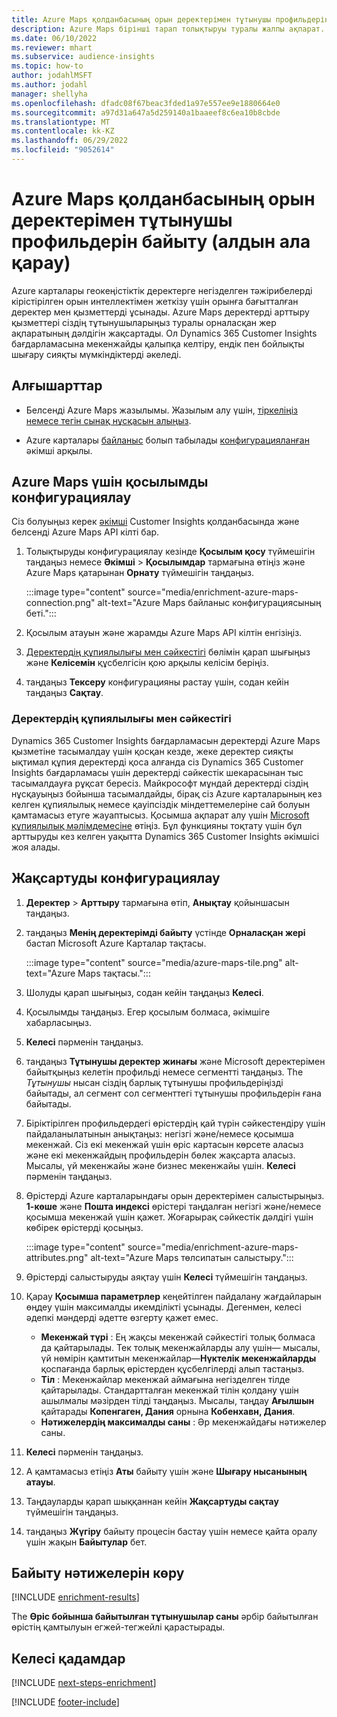 ```yaml
---
title: Azure Maps қолданбасының орын деректерімен тұтынушы профильдерін байыту (алдын ала қарау)
description: Azure Maps бірінші тарап толықтыруы туралы жалпы ақпарат.
ms.date: 06/10/2022
ms.reviewer: mhart
ms.subservice: audience-insights
ms.topic: how-to
author: jodahlMSFT
ms.author: jodahl
manager: shellyha
ms.openlocfilehash: dfadc08f67beac3fded1a97e557ee9e1880664e0
ms.sourcegitcommit: a97d31a647a5d259140a1baaeef8c6ea10b8cbde
ms.translationtype: MT
ms.contentlocale: kk-KZ
ms.lasthandoff: 06/29/2022
ms.locfileid: "9052614"
---
```

# <a name="enrich-customer-profiles-with-location-data-from-azure-maps-preview"></a>Azure Maps қолданбасының орын деректерімен тұтынушы профильдерін байыту (алдын ала қарау)

Azure карталары геокеңістіктік деректерге негізделген тәжірибелерді кірістірілген орын интеллектімен жеткізу үшін орынға бағытталған деректер мен қызметтерді ұсынады. Azure Maps деректерді арттыру қызметтері сіздің тұтынушыларыңыз туралы орналасқан жер ақпаратының дәлдігін жақсартады. Ол Dynamics 365 Customer Insights бағдарламасына мекенжайды қалыпқа келтіру, ендік пен бойлықты шығару сияқты мүмкіндіктерді әкеледі.

## <a name="prerequisites"></a>Алғышарттар

- Белсенді Azure Maps жазылымы. Жазылым алу үшін, [тіркеліңіз немесе тегін сынақ нұсқасын алыңыз](https://azure.microsoft.com/services/azure-maps/).

- Azure карталары [байланыс](connections.md) болып табылады [конфигурацияланған](#configure-the-connection-for-azure-maps) әкімші арқылы.

## <a name="configure-the-connection-for-azure-maps"></a>Azure Maps үшін қосылымды конфигурациялау

Сіз болуыңыз керек [әкімші](permissions.md#admin) Customer Insights қолданбасында және белсенді Azure Maps API кілті бар.

1. Толықтыруды конфигурациялау кезінде **Қосылым қосу** түймешігін таңдаңыз немесе **Әкімші** > **Қосылымдар** тармағына өтіңіз және Azure Maps қатарынан **Орнату** түймешігін таңдаңыз.

   :::image type="content" source="media/enrichment-azure-maps-connection.png" alt-text="Azure Maps байланыс конфигурациясының беті.":::

1. Қосылым атауын және жарамды Azure Maps API кілтін енгізіңіз.

1. [Деректердің құпиялылығы мен сәйкестігі](#data-privacy-and-compliance) бөлімін қарап шығыңыз және **Келісемін** құсбелгісін қою арқылы келісім беріңіз.

1. таңдаңыз **Тексеру** конфигурацияны растау үшін, содан кейін таңдаңыз **Сақтау**.

### <a name="data-privacy-and-compliance"></a>Деректердің құпиялылығы мен сәйкестігі

Dynamics 365 Customer Insights бағдарламасын деректерді Azure Maps қызметіне тасымалдау үшін қосқан кезде, жеке деректер сияқты ықтимал құпия деректерді қоса алғанда сіз Dynamics 365 Customer Insights бағдарламасы үшін деректерді сәйкестік шекарасынан тыс тасымалдауға рұқсат бересіз. Майкрософт мұндай деректерді сіздің нұсқауыңыз бойынша тасымалдайды, бірақ сіз Azure карталарының кез келген құпиялылық немесе қауіпсіздік міндеттемелеріне сай болуын қамтамасыз етуге жауаптысыз. Қосымша ақпарат алу үшін [Microsoft құпиялылық мәлімдемесіне](https://go.microsoft.com/fwlink/?linkid=396732) өтіңіз.
Бұл функцияны тоқтату үшін бұл арттыруды кез келген уақытта Dynamics 365 Customer Insights әкімшісі жоя алады.

## <a name="configure-the-enrichment"></a>Жақсартуды конфигурациялау

1. **Деректер** > **Арттыру** тармағына өтіп, **Анықтау** қойыншасын таңдаңыз.

1. таңдаңыз **Менің деректерімді байыту** үстінде **Орналасқан жері** бастап Microsoft Azure Карталар тақтасы.

   :::image type="content" source="media/azure-maps-tile.png" alt-text="Azure Maps тақтасы.":::

1. Шолуды қарап шығыңыз, содан кейін таңдаңыз **Келесі**.

1. Қосылымды таңдаңыз. Егер қосылым болмаса, әкімшіге хабарласыңыз.

1. **Келесі** пәрменін таңдаңыз.

1. таңдаңыз **Тұтынушы деректер жинағы** және Microsoft деректерімен байытқыңыз келетін профильді немесе сегментті таңдаңыз. The *Тұтынушы* нысан сіздің барлық тұтынушы профильдеріңізді байытады, ал сегмент сол сегменттегі тұтынушы профильдерін ғана байытады.

1. Біріктірілген профильдердегі өрістердің қай түрін сәйкестендіру үшін пайдаланылатынын анықтаңыз: негізгі және/немесе қосымша мекенжай. Сіз екі мекенжай үшін өріс картасын көрсете аласыз және екі мекенжайдың профильдерін бөлек жақсарта аласыз. Мысалы, үй мекенжайы және бизнес мекенжайы үшін. **Келесі** пәрменін таңдаңыз.

1. Өрістерді Azure карталарындағы орын деректерімен салыстырыңыз. **1-көше** және **Пошта индексі** өрістері таңдалған негізгі және/немесе қосымша мекенжай үшін қажет. Жоғарырақ сәйкестік дәлдігі үшін көбірек өрістерді қосыңыз.

   :::image type="content" source="media/enrichment-azure-maps-attributes.png" alt-text="Azure Maps төлсипатын салыстыру.":::

1. Өрістерді салыстыруды аяқтау үшін **Келесі** түймешігін таңдаңыз.

1. Қарау **Қосымша параметрлер** кеңейтілген пайдалану жағдайларын өңдеу үшін максималды икемділікті ұсынады. Дегенмен, келесі әдепкі мәндерді әдетте өзгерту қажет емес.

   - **Мекенжай түрі** : Ең жақсы мекенжай сәйкестігі толық болмаса да қайтарылады. Тек толық мекенжайларды алу үшін&mdash; мысалы, үй нөмірін қамтитын мекенжайлар&mdash;**Нүктелік мекенжайларды** қоспағанда барлық өрістерден құсбелгілерді алып тастаңыз.
   - **Тіл** : Мекенжайлар мекенжай аймағына негізделген тілде қайтарылады. Стандартталған мекенжай тілін қолдану үшін ашылмалы мәзірден тілді таңдаңыз. Мысалы, таңдау **Ағылшын** қайтарады **Копенгаген, Дания** орнына **Кобенхавн, Дания**.
   - **Нәтижелердің максималды саны** : Әр мекенжайдағы нәтижелер саны.

1. **Келесі** пәрменін таңдаңыз.

1. А қамтамасыз етіңіз **Аты** байыту үшін және **Шығару нысанының атауы**.

1. Таңдауларды қарап шыққаннан кейін **Жақсартуды сақтау** түймешігін таңдаңыз.

1. таңдаңыз **Жүгіру** байыту процесін бастау үшін немесе қайта оралу үшін жақын **Байытулар** бет.

## <a name="view-enrichment-results"></a>Байыту нәтижелерін көру

[!INCLUDE [enrichment-results](includes/enrichment-results.md)]

The **Өріс бойынша байытылған тұтынушылар саны** әрбір байытылған өрістің қамтылуын егжей-тегжейлі қарастырады.

## <a name="next-steps"></a>Келесі қадамдар

[!INCLUDE [next-steps-enrichment](includes/next-steps-enrichment.md)]

[!INCLUDE [footer-include](includes/footer-banner.md)]
